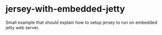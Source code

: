 # jersey-with-embedded-jetty
Small example that should explain how to setup jersey to run on embedded jetty web server.
